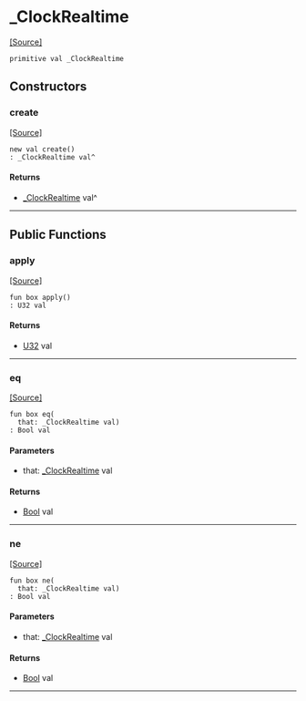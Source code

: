 # _ClockRealtime
<span class="source-link">[[Source]](src/time/time.md#L-0-28)</span>
```pony
primitive val _ClockRealtime
```

## Constructors

### create
<span class="source-link">[[Source]](src/time/time.md#L-0-28)</span>


```pony
new val create()
: _ClockRealtime val^
```

#### Returns

* [_ClockRealtime](time-_ClockRealtime.md) val^

---

## Public Functions

### apply
<span class="source-link">[[Source]](src/time/time.md#L-0-29)</span>


```pony
fun box apply()
: U32 val
```

#### Returns

* [U32](builtin-U32.md) val

---

### eq
<span class="source-link">[[Source]](src/time/time.md#L-0-29)</span>


```pony
fun box eq(
  that: _ClockRealtime val)
: Bool val
```
#### Parameters

*   that: [_ClockRealtime](time-_ClockRealtime.md) val

#### Returns

* [Bool](builtin-Bool.md) val

---

### ne
<span class="source-link">[[Source]](src/time/time.md#L-0-29)</span>


```pony
fun box ne(
  that: _ClockRealtime val)
: Bool val
```
#### Parameters

*   that: [_ClockRealtime](time-_ClockRealtime.md) val

#### Returns

* [Bool](builtin-Bool.md) val

---

